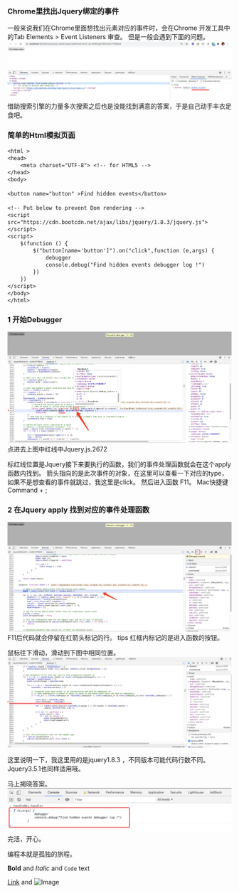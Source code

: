 
###  Chrome里找出Jquery绑定的事件

一般来说我们在Chrome里面想找出元素对应的事件时，会在Chrome 开发工具中的Tab Elements > Event Listeners 审查。
但是一般会遇到下面的问题。
![avatar](./image1.png)
借助搜索引擎的力量多次搜索之后也是没能找到满意的答案，于是自己动手丰衣足食吧。


### 简单的Html模拟页面
```
<html >
<head>
    <meta charset="UTF-8"> <!-- for HTML5 -->
</head>
<body>

<button name="button" >Find hidden events</button>

<!-- Put below to prevent Dom rendering -->
<script src="https://cdn.bootcdn.net/ajax/libs/jquery/1.8.3/jquery.js"></script>
<script>
    $(function () {
        $("button[name='button']").on("click",function (e,args) {
            debugger
            console.debug("Find hidden events debugger log !")
        })
    })
</script>
</body>
</html>
```
### 1 开始Debugger
![avatar](./image2.png)
点进去上图中红线中Jquery.js.2672

标红线位置是Jquery接下来要执行的函数，我们的事件处理函数就会在这个apply函数内找到。
箭头指向的是此次事件的对象，在这里可以查看一下对应的type，如果不是想查看的事件就跳过，我这里是click。
然后进入函数 F11。 Mac快捷键 Command + ;


### 2 在Jquery apply 找到对应的事件处理函数
![avatar](./image3.png)
F11后代码就会停留在红箭头标记的行。
tips 红框内标记的是进入函数的按钮。


鼠标往下滑动，滑动到下图中相同位置。
![avatar](./image4.png)

这里说明一下，我这里用的是jquery1.8.3 ，不同版本可能代码行数不同。
Jquery3.5.1也同样适用哦。


马上揭晓答案。
![avatar](./image5.png)
完活，开心。

编程本就是孤独的旅程。





**Bold** and _Italic_ and `Code` text

[Link](url) and ![Image](src)
```


